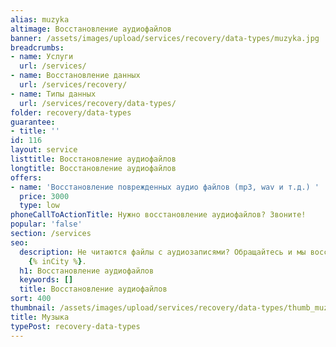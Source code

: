 ```yaml
---
alias: muzyka
altimage: Восстановление аудиофайлов
banner: /assets/images/upload/services/recovery/data-types/muzyka.jpg
breadcrumbs:
- name: Услуги
  url: /services/
- name: Восстановление данных
  url: /services/recovery/
- name: Типы данных
  url: /services/recovery/data-types/
folder: recovery/data-types
guarantee:
- title: ''
id: 116
layout: service
listtitle: Восстановление аудиофайлов
longtitle: Восстановление аудиофайлов
offers:
- name: 'Восстановление поврежденных аудио файлов (mp3, wav и т.д.) '
  price: 3000
  type: low
phoneCallToActionTitle: Нужно восстановление аудиофайлов? Звоните!
popular: 'false'
section: /services
seo:
  description: Не читаются файлы с аудиозаписями? Обращайтесь и мы восстановим их
    {% inCity %}.
  h1: Восстановление аудиофайлов
  keywords: []
  title: Восстановление аудиофайлов
sort: 400
thumbnail: /assets/images/upload/services/recovery/data-types/thumb_muzyka.jpg
title: Музыка
typePost: recovery-data-types
---
```

